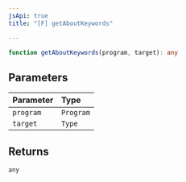 ```yaml
---
jsApi: true
title: "[F] getAboutKeywords"

---
```

```ts
function getAboutKeywords(program, target): any
```

## Parameters

| Parameter | Type |
| :------ | :------ |
| `program` | `Program` |
| `target` | `Type` |

## Returns

`any`
